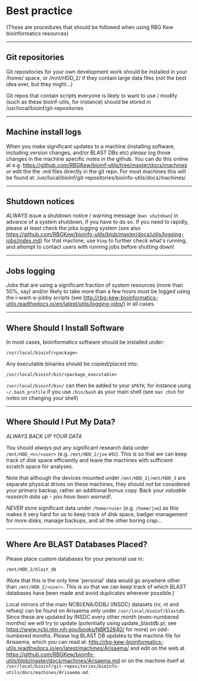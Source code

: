 # Best practice

(These are procedures that should be followed when using RBG Kew bioinformatics resources)

---

## Git repositories

Git repositories for your own development work should be installed in your /home/<user> space, or /mnt/HDD_2/<user> if they contain large data files (not the best idea ever, but they might...)

Git repos that contain scripts everyone is likely to want to use / modify (such as these bioinf-utils, for instance) should be stored in /usr/local/bioinf/git-repositories

---

## Machine install logs

When you make significant updates to a machine (installing software, including version changes, and/or BLAST DBs etc) *please* log those changes in the machine specific notes in the github. You can do this online at e.g. https://github.com/RBGKew/bioinf-utils/tree/master/docs/machines *or* edit the the .md files directly in the git repo. For most machines this will be found at: /usr/local/bioinf/git-repositories/bioinfo-utils/docs/machines/

---

## Shutdown notices

*ALWAYS* issue a shutdown notice / warning message (`man shutdown`) in advance of a system shutdown, if you have to do so. If you need to rapidly, please at least check the jobs logging system (see also https://github.com/RBGKew/bioinfo-utils/blob/master/docs/utils/logging-jobs/index.md) for that machine, use `htop` to further check what's running, and attempt to contact users with running jobs before shutting down!

---

## Jobs logging

Jobs that are using a significant fraction of system resources (more than 50%, say) and/or likely to take more than a few hours *must* be logged using the i-want-a-jobby scripts (see http://rbg-kew-bioinformatics-utils.readthedocs.io/en/latest/utils/logging-jobs/) in all cases.

---

## Where Should I Install Software

In most cases, bioinformatics software should be installed under:
```
/usr/local/bioinf/<package>
```
Any executable binaries should be copied/placed into:
```
/usr/local/bioinf/bin/<package_executable>
```
`/usr/local/bioinf/bin/` can then be added to your `$PATH`, for instance using `~/.bash_profile` if you use `/bin/bash` as your main shell (see `man chsh` for notes on changing your shell)
 
---

## Where Should I Put My Data?

*ALWAYS BACK UP YOUR DATA*

You should *always* put any significant research data under `/mnt/HDD_<n>/<user>` (e.g. `/mnt/HDD_2/joe` etc). This is so that we can keep track of disk space efficiently and leave the machines with sufficient scratch space for analyses.

Note that although the devices mounted under `/mnt/HDD_2|/mnt/HDD_3` are separate physical drives on these machines, they should *not* be considered your primary backup, rather an additional bonus copy. Back your *valuable research data up - you have been warned!*.

*NEVER* store significant data under `/home/<user` (e.g. `/home/joe`) as this makes it very hard for us to keep track of disk space, badger management for more disks, manage backups, and all the other boring crap...

---

## Where Are BLAST Databases Placed?

Please place custom databases for your personal use in:
```
/mnt/HDD_2/blast_db
```
(Note that this is the only time 'personal' data would go anywhere other than `/mnt/HDD_2/<user>`. This is so that we can keep track of which BLAST databases have been made and avoid duplicates wherever possible.)

Local mirrors of the main NCBI/ENA/DDBJ (INSDC) datasets (nr, nt and refseq) can be found on Arisaema *only* under `/usr/local/bioinf/blastdb`. Since these are updated by INSDC every other month (even-numbered months) we will try to update (potentially using update_blastdb.pl; see https://www.ncbi.nlm.nih.gov/books/NBK52640/ for more) on odd-numbered months. Please log BLAST DB updates to the machine file for Arisaema, which you can read at: http://rbg-kew-bioinformatics-utils.readthedocs.io/en/latest/machines/Arisaema/ and edit on the web at https://github.com/RBGKew/bioinfo-utils/blob/master/docs/machines/Arisaema.md or on the machine itself at `/usr/local/bioinf/git-repositories/bioinfo-utils/docs/machines/Arisaema.md`.

